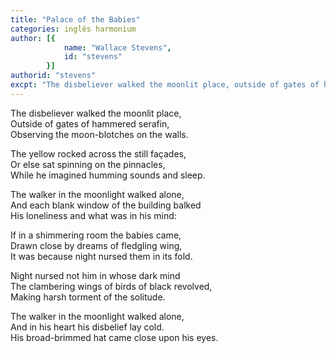 ```yaml
---
title: "Palace of the Babies"
categories: inglês harmonium
author: [{
			name: "Wallace Stevens",
			id: "stevens"
		}]
authorid: "stevens"
excpt: "The disbeliever walked the moonlit place, outside of gates of hammered serafin,"
---
```

The disbeliever walked the moonlit place, \
Outside of gates of hammered serafin, \
Observing the moon-blotches on the walls.

The yellow rocked across the still façades, \
Or else sat spinning on the pinnacles, \
While he imagined humming sounds and sleep.

The walker in the moonlight walked alone, \
And each blank window of the building balked \
His loneliness and what was in his mind:

If in a shimmering room the babies came, \
Drawn close by dreams of fledgling wing, \
It was because night nursed them in its fold.

Night nursed not him in whose dark mind \
The clambering wings of birds of black revolved, \
Making harsh torment of the solitude.

The walker in the moonlight walked alone, \
And in his heart his disbelief lay cold. \
His broad-brimmed hat came close upon his eyes.